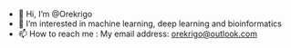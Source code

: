 - 👋 Hi, I’m @Orekrigo
- 👀 I’m interested in machine learning, deep learning and bioinformatics
- 📫 How to reach me : My email address: orekrigo@outlook.com

<!---
Orekrigo/Orekrigo is a ✨ special ✨ repository because its `README.md` (this file) appears on your GitHub profile.
You can click the Preview link to take a look at your changes.
--->
